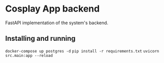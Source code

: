 # Cosplay App backend
FastAPI implementation of the system's backend.

## Installing and running
`docker-compose up postgres -d`
`pip install -r requirements.txt`
`uvicorn src.main:app --reload`